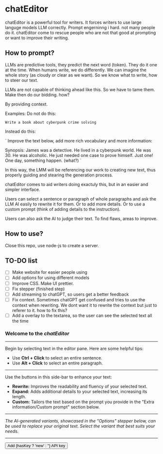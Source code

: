 # chatEditor

chatEditor is a powerful tool for writers. It forces writers to use large languge models LLM correctly. Prompt engerninng i hard. not many people do it. chatEditor come to rescue people who are not that good at prompting or want to improve their writing.

## How to prompt?

LLMs are predictive tools, they predict the next word (token). They do it one at the time. When humans write, we do differently. We can imagine the whole story (as cloudy or clear as we want). So we know what to write, how to steer our text.

LLMs are not capable of thinking ahead like this. So we have to tame them. Make then do our bidding. how?

By providing context.

Examples:
Do not do this:

`Write a book about cyberpunk crime solving`

Instead do this:

`
Improve the text below, add more rich vocabulary and more information:

Synopsis: James was a detective. He lived in a cyberpunk world. He was 30. He was alcoholic. He just needed one case to prove himself. Just one! One day, something happen. (what?)
`

In this way, the LMM will be referencing our work to creating new text, thus properly guiding and stearing the generation process.

chatEditor comes to aid writers doing exactuly this, but in an easier and simpler interface.

Users can select a sentence or paragraph of whole paragraphs and ask the LLM AI easily to rewrite it for them. Or to add more details. Or to use a custom prompt (think of adding details to the instruction).

Users can also ask the AI to judge their text. To find flaws, areas to improve.

## How to use?

Close this repo, use node-js to create a server.

## TO-DO list

- [ ] Make website for easier people using
- [ ] Add options for using different models
- [ ] Improve CSS. Make UI prettier.
- [ ] Fix stepper (finished step)
- [ ] Add streaming to chatGPT, so users get a better feedback
- [ ] Fix context. Sometimes chatGPT get confused and tries to use the context when rewriting. We dont want it to rewrite the context but just to referer to it. how to fix this?
- [ ] Add a overlay to the textarea, so the user can see the selected text all the time

<!-- The text below is from the UI, it is to help write a better README.md -->
<div class="fallback">
  <h3 class="h3">
    Welcome to the <b><i>chatEditor</i></b>
  </h3>

  <hr class="line !border-t-2" />

  <p>Begin by selecting text in the editor pane. Here are some helpful tips:</p>
  <ul>
    <li>
      Use <strong>Ctrl + Click</strong>
      to select an entire sentence.
    </li>
    <li>
      Use <strong>Alt + Click</strong>
      to select an entire paragraph.
    </li>
  </ul>

  <hr class="line !border-t-2" />

  <p>Use the buttons in this side-bar to enhance your text:</p>
  <ul>
    <li>
      <strong>Rewrite:</strong>
      Improves the readability and fluency of your selected text.
    </li>
    <li>
      <strong>Expand:</strong>
      Adds additional details to your selected text, increasing its length.
    </li>
    <li>
      <strong>Custom:</strong>
      Tailors the text based on the prompt you provide in the "Extra information/Custom prompt" section
      below.
    </li>
  </ul>

  <hr class="line !border-t-2" />

  <p>
    <i>
      The AI-generated variants, showcased in the "Options" stepper below, can be used to replace
      your original text. Select the variant that best suits your needs.
    </i>
  </p>

  <hr class="line !border-t-2" />

  <button type="button" class="btn variant-filled" class:hasKey on:click={setApiKey}>
    Add {hasKey ? 'new' : ''} API key
  </button>
</div>
